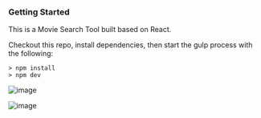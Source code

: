 ### Getting Started
This is a Movie Search Tool built based on React.

Checkout this repo, install dependencies, then start the gulp process with the following:
```
> npm install
> npm dev
```

![image](https://github.com/johnnyhsu1106/react-search-movie-tool/assets/18588513/9b5cc2d3-74df-426c-8a9d-f93d01519890)

![image](https://github.com/johnnyhsu1106/react-search-movie-tool/assets/18588513/215b21dd-26b0-4c93-89d8-d230a20250a5)


